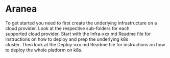 # Aranea

To get started you need to first create the underlying infrastructure on a cloud provider. Look at the respective sub-folders for each  
supported cloud provider. Start with the Infra-xxx.md Readme file for instructions on how to deploy and prep the underlying k8s  
cluster. Then look at the Deploy-xxx.md Readme file for instructions on how to deploy the whole platform on k8s.